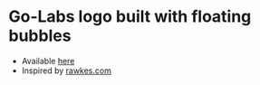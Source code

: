 # Go-Labs logo built with floating bubbles

* Available [here](http://go-labs.github.io/bubble_logo)
* Inspired by [rawkes.com](http://rawkes.com/lab/google-balls-logo)
